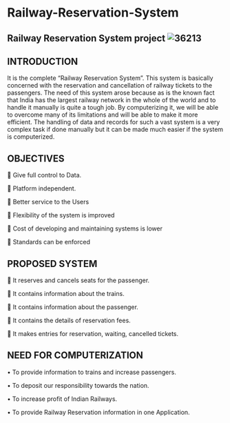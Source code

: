 # Railway-Reservation-System
Railway Reservation System project
![36213](https://user-images.githubusercontent.com/60310009/94842359-eca75100-0438-11eb-8065-e2b51a27aca0.jpg)
-----------------------------------------------------------------
INTRODUCTION
----------------------------------
It is the complete “Railway Reservation System”. This system is basically concerned with the reservation and cancellation of railway tickets to the passengers. The need of this system arose because as is the known fact 
that India has the largest railway network in the whole of the world and to handle it manually is quite a tough job. By computerizing it, we will be able to overcome many of its limitations and will be able to make it more 
efficient. The handling of data and records for such a vast system is a very complex task if done manually but it can be made much easier if the system is computerized.


OBJECTIVES
--------------------------

	Give full control to Data.


	Platform independent.


	Better service to the Users 


	Flexibility of the system is improved 


	Cost of developing and maintaining systems is lower 


	Standards can be enforced


PROPOSED SYSTEM 
---------------------------------------

	It reserves and cancels seats for the passenger.


	It contains information about the trains.


	It contains information about the passenger.


	It contains the details of reservation fees.


	It makes entries for reservation, waiting, cancelled tickets.
 
NEED FOR COMPUTERIZATION 
--------------------------------------

•	To provide information to trains and increase passengers.

•	To deposit our responsibility towards the nation.

•	To increase profit of Indian Railways.

•	To provide Railway Reservation information in one Application.

